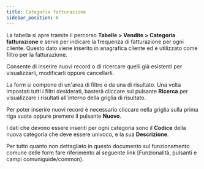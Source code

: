 ```yaml
---
title: Categoria fatturazione
sidebar_position: 6
---
```


La tabella si apre tramite il percorso **Tabelle > Vendite > Categoria fatturazione** e serve per indicare la frequenza di fatturazione per ogni cliente. Questo dato viene inserito in anagrafica cliente ed è utilizzato come filtro per la fatturazione.

Consente di inserire nuovi record o di ricercare quelli già esistenti per visualizzarli, modificarli oppure cancellarli.

La form si compone di un'area di filtro e da una di risultato. Una volta impostati tutti i filtri desiderati, basterà cliccare sul pulsante **Ricerca** per visualizzare i risultati all'interno della griglia di risultato.

Per poter inserire nuovi record è necessario cliccare nella griglia sulla prima riga vuota oppure premere il pulsante **Nuovo**. 

I dati che devono essere inseriti per ogni categoria sono il **Codice** della nuova categoria che deve essere univoco, e la sua **Descrizione**.

Per tutto quanto non dettagliato in questo documento sul funzionamento comune delle form fare riferimento al seguente link [Funzionalità, pulsanti e campi comuniguide/common).